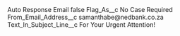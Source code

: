<?xml version="1.0" encoding="UTF-8"?>
<CustomMetadata xmlns="http://soap.sforce.com/2006/04/metadata" xmlns:xsi="http://www.w3.org/2001/XMLSchema-instance" xmlns:xsd="http://www.w3.org/2001/XMLSchema">
    <label>Auto Response Email</label>
    <protected>false</protected>
    <values>
        <field>Flag_As__c</field>
        <value xsi:type="xsd:string">No Case Required</value>
    </values>
    <values>
        <field>From_Email_Address__c</field>
        <value xsi:type="xsd:string">samanthabe@nedbank.co.za</value>
    </values>
    <values>
        <field>Text_In_Subject_Line__c</field>
        <value xsi:type="xsd:string">For Your Urgent Attention!</value>
    </values>
</CustomMetadata>

